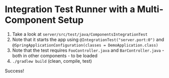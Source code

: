 # Integration Test Runner with a Multi-Component Setup

1. Take a look at `server/src/test/java/ComponentsIntegrationTest`
1. Note that it starts the app using `@IntegrationTest("server.port:0")` and `@SpringApplicationConfiguration(classes = DemoApplication.class)`
1. Note that the test requires `FooController.java` and `BarController.java` - both in other components - to be loaded
1. `./gradlew build` (clean, compile, test)

Success!